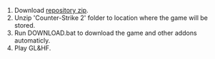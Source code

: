1. Download [repository zip](https://github.com/lemeshovich/cs2-installer/archive/refs/heads/main.zip).
2. Unzip 'Counter-Strike 2' folder to location where the game will be stored.
3. Run DOWNLOAD.bat to download the game and other addons automaticly.
4. Play GL&HF.
